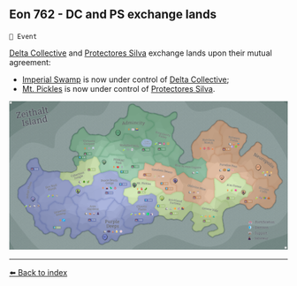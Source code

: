 ## Eon 762 - DC and PS exchange lands

`📅 Event`

[Delta Collective](../refs/delta_collective.md) and [Protectores Silva](../refs/protectores_silva.md) exchange lands upon their mutual agreement:
- [Imperial Swamp](../refs/imperial_swamp.md) is now under control of [Delta Collective](../refs/delta_collective.md);
- [Mt. Pickles](../refs/mt_pickles.md) is now under control of [Protectores Silva](../refs/protectores_silva.md).

![Battle Map](../timeline/map/eon0762.png)



----------
[⬅️ Back to index](../timeline/index.md)